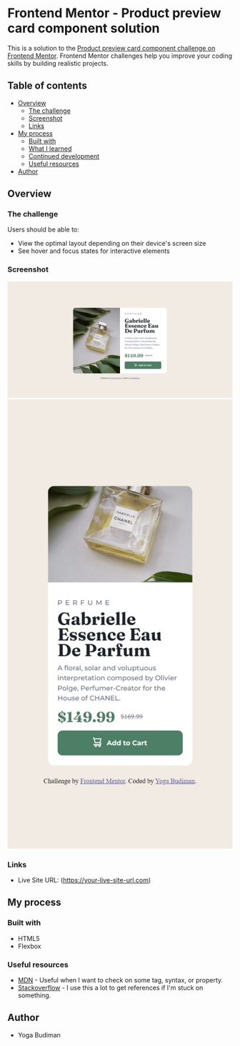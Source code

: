 # Frontend Mentor - Product preview card component solution

This is a solution to the [Product preview card component challenge on Frontend Mentor](https://www.frontendmentor.io/challenges/product-preview-card-component-GO7UmttRfa). Frontend Mentor challenges help you improve your coding skills by building realistic projects.

## Table of contents

- [Overview](#overview)
  - [The challenge](#the-challenge)
  - [Screenshot](#screenshot)
  - [Links](#links)
- [My process](#my-process)
  - [Built with](#built-with)
  - [What I learned](#what-i-learned)
  - [Continued development](#continued-development)
  - [Useful resources](#useful-resources)
- [Author](#author)

## Overview

### The challenge

Users should be able to:

- View the optimal layout depending on their device's screen size
- See hover and focus states for interactive elements

### Screenshot

![](./screenshot/Desktop-screenshot.png)
![](./screenshot/Mobile-screenshot.png)

### Links

- Live Site URL: (https://your-live-site-url.com)

## My process

### Built with

- HTML5
- Flexbox

### Useful resources

- [MDN](https://developer.mozilla.org/en-US/) - Useful when I want to check on some tag, syntax, or property.
- [Stackoverflow](https://stackoverflow.com/) - I use this a lot to get references if I'm stuck on something.

## Author

- Yoga Budiman

